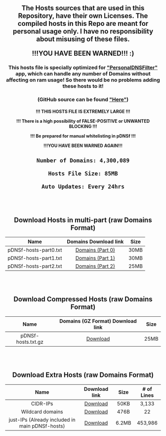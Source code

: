 <div align="center">

<h2>
The Hosts sources that are used in this Repository, have their own Licenses. The compiled hosts in this Repo are meant for personal usage only. I have no responsibility about misusing of these files.

!!!YOU HAVE BEEN WARNED!!! :)

</h2>

### This hosts file is specially optimized for ["PersonalDNSFilter"](https://www.zenz-solutions.de/personaldnsfilter/) app, which can handle any number of Domains without affecting on ram usage! So there would be no problems adding these hosts to it!

### (GitHub source can be found ["Here"](https://github.com/IngoZenz/personaldnsfilter))


<h4>

!!! THIS HOSTS FILE IS EXTREMELY LARGE !!!

!!! There is a high possibility of FALSE-POSITIVE or UNWANTED BLOCKING !!!

!!! Be prepared for manual whitelisting in pDNSf !!!

!!!YOU HAVE BEEN WARNED AGAIN!!!

</h4>

  <h2>
    
    Number of Domains: 4,300,089
    
    Hosts File Size: 85MB
    
    Auto Updates: Every 24hrs
    
  </h2>


<br> </br>
## Download Hosts in multi-part (raw Domains Format)

| Name | Domains Download link | Size |
|:---------:|:-------:|:-------:|
| pDNSf-hosts-part0.txt | [Domains (Part 0)](https://github.com/j-moriarti/pDNSf-Hosts-collection/releases/download/v1.0.0/pDNSf-hosts-part0.txt) | 30MB |
| pDNSf-hosts-part1.txt | [Domains (Part 1)](https://github.com/j-moriarti/pDNSf-Hosts-collection/releases/download/v1.0.0/pDNSf-hosts-part1.txt) | 30MB |
| pDNSf-hosts-part2.txt | [Domains (Part 2)](https://github.com/j-moriarti/pDNSf-Hosts-collection/releases/download/v1.0.0/pDNSf-hosts-part2.txt) | 25MB |

<br> </br>
## Download Compressed Hosts (raw Domains Format)

| Name | Domains (GZ Format) Download link | Size |
|:---------:|:-------:|:-------:|
| pDNSf-hosts.txt.gz | [Download](https://github.com/j-moriarti/pDNSf-Hosts-collection/releases/download/v1.0.0/pDNSf-hosts.txt.gz) | 25MB |

<br> </br>
## Download Extra Hosts (raw Domains Format)

| Name | Download link | Size | # of Lines |
|:---------:|:-------:|:-------:|:-------:|
| CIDR-IPs | [Download](https://github.com/j-moriarti/pDNSf-Hosts-collection/releases/download/v1.0.0/CIDR-IPs.txt) | 50KB | 3,133 |
| Wildcard domains | [Download](https://github.com/j-moriarti/pDNSf-Hosts-collection/releases/download/v1.0.0/Wildcards.txt) | 476B | 22 |
| just-IPs (Already included in main pDNSf-hosts) | [Download](https://github.com/j-moriarti/pDNSf-Hosts-collection/releases/download/v1.0.0/just-IPs.txt) | 6.2MB | 453,986 |

</div>
